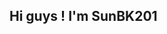 ## Hi guys ! I'm SunBK201
<!--
<img align="right" src="https://github-readme-stats.vercel.app/api/top-langs?username=SunBK201&hide=html,css&layout=compact&show_icons=true&hide_border=false&theme=omni" alt="SunBK201's github stats"/>

<a href="https://blog.sunbk201.site"><img src="https://hits.seeyoufarm.com/api/count/incr/badge.svg?url=https%3A%2F%2Fgithub.com%2FSunBK201&count_bg=%2379C83D&title_bg=%23555555&icon=github.svg&icon_color=%23E7E7E7&title=SunBK201&edge_flat=false"/></a>
-->
<!--
- Twitter [@SunBK201](https://twitter.com/SunBK201)
- Blog [@SunBK201](https://blog.sunbk201.site/)
- RSS [@SunBK201](https://blog.sunbk201.site/feed)
- PlayStation [@SunBK201](https://psnprofiles.com/SunBK201)
-->
<!-- ![SunBK201's github stats](https://github-readme-stats.vercel.app/api/top-langs/?username=SunBK201&hide=html,css&layout=compact&show_icons=true&hide_border=false&theme=omni) -->
